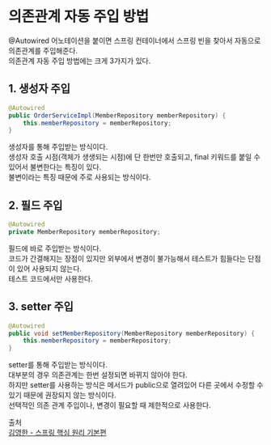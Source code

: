 # 의존관계 자동 주입 방법
@Autowired 어노테이션을 붙이면 스프링 컨테이너에서 스프링 빈을 찾아서 자동으로 의존관계를 주입해준다.  
의존관계 자동 주입 방법에는 크게 3가지가 있다.  

## 1. 생성자 주입
```java
@Autowired
public OrderServiceImpl(MemberRepository memberRepository) {
    this.memberRepository = memberRepository;
}
```
생성자를 통해 주입받는 방식이다.  
생성자 호출 시점(객체가 생생되는 시점)에 단 한번만 호출되고, final 키워드를 붙일 수 있어서 불변한다는 특징이 있다.  
불변이라는 특징 때문에 주로 사용되는 방식이다.  

## 2. 필드 주입
```java
@Autowired
private MemberRepository memberRepository;
```
필드에 바로 주입받는 방식이다.  
코드가 간결해지는 장점이 있지만 외부에서 변경이 불가능해서 테스트가 힘들다는 단점이 있어 사용되지 않는다.  
테스트 코드에서만 사용한다.  
## 3. setter 주입
```java
@Autowired
public void setMemberRepository(MemberRepository memberRepository) {
    this.memberRepository = memberRepository;
}
```
setter를 통해 주입받는 방식이다.  
대부분의 경우 의존관계는 한번 설정되면 바뀌지 않아야 한다.  
하지만 setter를 사용하는 방식은 메서드가 public으로 열려있어 다른 곳에서 수정할 수 있기 때문에 권장되지 않는 방식이다.  
선택적인 의존 관계 주입이나, 변경이 필요할 때 제한적으로 사용한다.  














출처  
<a href="https://www.inflearn.com/course/%EC%8A%A4%ED%94%84%EB%A7%81-%ED%95%B5%EC%8B%AC-%EC%9B%90%EB%A6%AC-%EA%B8%B0%EB%B3%B8%ED%8E%B8#">김영한 - 스프링 핵심 원리 기본편</a>
